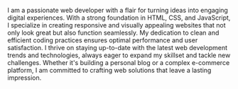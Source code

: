I am a passionate web developer with a flair for turning ideas into engaging digital experiences. With a strong foundation in HTML, CSS, and JavaScript, I specialize in creating responsive and visually appealing websites that not only look great but also function seamlessly. My dedication to clean and efficient coding practices ensures optimal performance and user satisfaction. I thrive on staying up-to-date with the latest web development trends and technologies, always eager to expand my skillset and tackle new challenges. Whether it's building a personal blog or a complex e-commerce platform, I am committed to crafting web solutions that leave a lasting impression.
